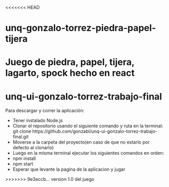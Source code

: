 <<<<<<< HEAD
# unq-gonzalo-torrez-piedra-papel-tijera
Juego de piedra, papel, tijera, lagarto, spock hecho en react
=======
# unq-ui-gonzalo-torrez-trabajo-final

Para descargar y correr la aplicación:
<ul>
   <li>Tener instalado Node.js</li>
   <li>Clonar el repositorio usando el siguiente comando y ruta en la terminal: git clone https://github.com/gonzabl/unq-ui-gonzalo-torrez-trabajo-final.git</li>
   <li>Moverse a la carpeta del proyecto(en caso de que no estarlo por defecto al clonarlo)</li>
   <li>Luego en la misma terminal ejecutar los siguientes comandos en orden:</li>
   <li>npm install</li>
   <li>npm start</li>
   <li>Esperar que levante la pagina de la aplicacion y jugar</li>
</ul>
>>>>>>> 9e3eccb... version 1.0 del juego

